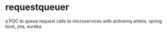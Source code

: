 # requestqueuer
a POC to queue request calls to microservices with activemq artmis, spring boot, jms, eureka
